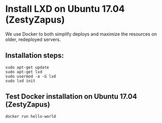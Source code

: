 # Install LXD on Ubuntu 17.04 (ZestyZapus)

We use Docker to both simplify deploys and maximize the resources on older, redeployed servers.

## Installation steps:
```
sudo apt-get update
sudo apt-get lxd
sudo usermod -a -G lxd
sudo lxd init

```


## Test Docker installation on Ubuntu 17.04 (ZestyZapus)
```
docker run hello-world
```